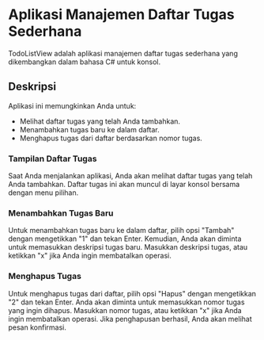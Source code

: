 # Aplikasi Manajemen Daftar Tugas Sederhana

TodoListView adalah aplikasi manajemen daftar tugas sederhana yang dikembangkan dalam bahasa C# untuk konsol.

## Deskripsi

Aplikasi ini memungkinkan Anda untuk:

- Melihat daftar tugas yang telah Anda tambahkan.
- Menambahkan tugas baru ke dalam daftar.
- Menghapus tugas dari daftar berdasarkan nomor tugas.

### Tampilan Daftar Tugas

Saat Anda menjalankan aplikasi, Anda akan melihat daftar tugas yang telah Anda tambahkan. Daftar tugas ini akan muncul di layar konsol bersama dengan menu pilihan.

### Menambahkan Tugas Baru

Untuk menambahkan tugas baru ke dalam daftar, pilih opsi "Tambah" dengan mengetikkan "1" dan tekan Enter. Kemudian, Anda akan diminta untuk memasukkan deskripsi tugas baru. Masukkan deskripsi tugas, atau ketikkan "x" jika Anda ingin membatalkan operasi.

### Menghapus Tugas

Untuk menghapus tugas dari daftar, pilih opsi "Hapus" dengan mengetikkan "2" dan tekan Enter. Anda akan diminta untuk memasukkan nomor tugas yang ingin dihapus. Masukkan nomor tugas, atau ketikkan "x" jika Anda ingin membatalkan operasi. Jika penghapusan berhasil, Anda akan melihat pesan konfirmasi.
